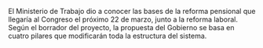 El Ministerio de Trabajo dio a conocer las 
bases de la reforma pensional que llegaría
 al Congreso el próximo 22 de marzo, junto 
 a la reforma laboral. Según el borrador 
 del proyecto, la propuesta del Gobierno 
 se basa en cuatro pilares que modificarán
  toda la estructura del sistema.  